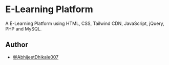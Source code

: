 # E-Learning Platform

A E-Learning Platform using HTML, CSS, Tailwind CDN, JavaScript, jQuery, PHP and MySQL.

## Author

-   [@AbhijeetDhikale007](https://github.com/AbhijeetDhikale007)
